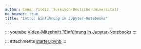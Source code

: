 ```yaml
---
author: Canan Yıldız (Türkisch-Deutsche Universität)
no_beamer: true
title: "Intro: Einführung in Jupyter-Notebooks"
---
```


::: youtube
[Video-Mitschnitt "Einführung in Jupyter-Notebooks](https://youtu.be/m9y9m-HQTys)
:::

::: attachments
[starter.ipynb](files/jupyter_starter.ipynb)
:::
